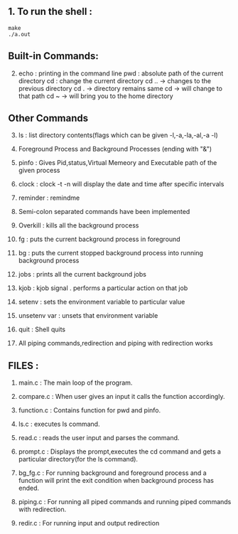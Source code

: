 ## 1. To run the shell :
	make
	./a.out

## Built-in Commands:
2. 	echo : printing in the command line
	pwd : absolute path of the current directory
	cd : change the current directory
		cd .. -> changes to the previous directory
		cd . -> directory remains same
		cd <path> -> will change to that path
		cd ~ -> will bring you to the home directory
## Other Commands

3. ls : list directory contents(flags which can be given -l,-a,-la,-al,-a -l)

4. Foreground Process and Background Processes (ending with "&") 

5. pinfo : Gives Pid,status,Virtual Memeory and Executable path of the given process

6. clock : clock -t <interval> -n <duration> will display the date and time after specific intervals

7. reminder : remindme <time interval> <label> 

8. Semi-colon separated commands have been implemented

9. Overkill : kills all the background process

10. fg : puts the current background process in foreground

11. bg : puts the current stopped background process into running background process

12. jobs : prints all the current background jobs

13. kjob : kjob <job no> signal . performs a particular action on that job

14. setenv : sets the environment variable to particular value

15. unsetenv var : unsets that environment variable

16. quit : Shell quits

17. All piping commands,redirection and piping with redirection works


## FILES :

1. main.c : The main loop of the program.

2. compare.c : When user gives an input it calls the function accordingly.

3. function.c : Contains function for pwd and pinfo.

4. ls.c : executes ls command.

5. read.c : reads the user input and parses the command.

6. prompt.c : Displays the prompt,executes the cd command and gets a particular directory(for the ls command).

7. bg_fg.c : For running background and foreground process and a function will print the exit condition when background process has ended.

8. piping.c : For running all piped commands and running piped commands with redirection.

9. redir.c : For running input and output redirection 
